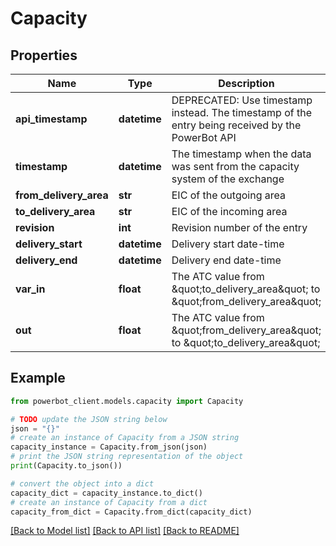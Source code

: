 # Capacity


## Properties

Name | Type | Description | Notes
------------ | ------------- | ------------- | -------------
**api_timestamp** | **datetime** | DEPRECATED: Use timestamp instead. The timestamp of the entry being received by the PowerBot API | [optional] 
**timestamp** | **datetime** | The timestamp when the data was sent from the capacity system of the exchange | [optional] 
**from_delivery_area** | **str** | EIC of the outgoing area | 
**to_delivery_area** | **str** | EIC of the incoming area | 
**revision** | **int** | Revision number of the entry | [optional] 
**delivery_start** | **datetime** | Delivery start date-time | 
**delivery_end** | **datetime** | Delivery end date-time | 
**var_in** | **float** | The ATC value from \&quot;to_delivery_area\&quot; to \&quot;from_delivery_area\&quot; | 
**out** | **float** | The ATC value from \&quot;from_delivery_area\&quot; to \&quot;to_delivery_area\&quot; | 

## Example

```python
from powerbot_client.models.capacity import Capacity

# TODO update the JSON string below
json = "{}"
# create an instance of Capacity from a JSON string
capacity_instance = Capacity.from_json(json)
# print the JSON string representation of the object
print(Capacity.to_json())

# convert the object into a dict
capacity_dict = capacity_instance.to_dict()
# create an instance of Capacity from a dict
capacity_from_dict = Capacity.from_dict(capacity_dict)
```
[[Back to Model list]](../README.md#documentation-for-models) [[Back to API list]](../README.md#documentation-for-api-endpoints) [[Back to README]](../README.md)


